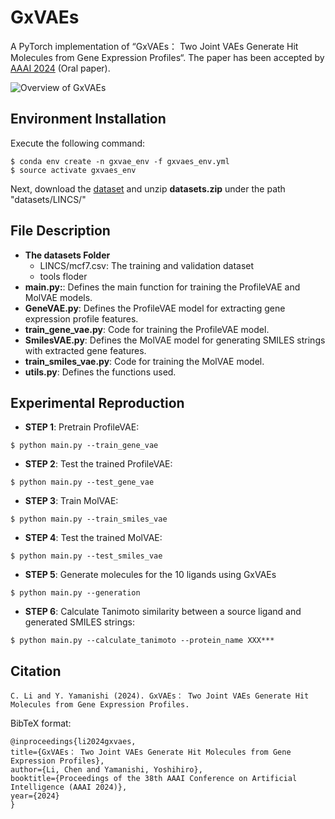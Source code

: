 # GxVAEs

A PyTorch implementation of “GxVAEs： Two Joint VAEs Generate Hit Molecules from Gene Expression Profiles“.
The paper has been accepted by [AAAI 2024](https://aaai.org/wp-content/uploads/2024/01/AAAI-24-Oral-Papers-Schedule-3.pdf) (Oral paper). 

![Overview of GxVAEs](https://github.com/naruto7283/GxVAEs/blob/main/overview.png)

## Environment Installation
Execute the following command:
```
$ conda env create -n gxvae_env -f gxvaes_env.yml
$ source activate gxvaes_env
```
Next, download the [dataset](https://drive.google.com/drive/folders/1Bj5CLupoLLCubVx4L7H2yYn62BeAkHYC?usp=sharing) and unzip **datasets.zip** under the path "datasets/LINCS/"

## File Description

- **The datasets Folder**
    - LINCS/mcf7.csv: The training and validation dataset
    - tools floder
- **main.py:**: Defines the main function for training the ProfileVAE and MolVAE models.
- **GeneVAE.py**: Defines the ProfileVAE model for extracting gene expression profile features.
- **train_gene_vae.py**: Code for training the ProfileVAE model.
- **SmilesVAE.py**: Defines the MolVAE model for generating SMILES strings with extracted gene features.
- **train_smiles_vae.py**: Code for training the MolVAE model.
- **utils.py**: Defines the functions used.

## Experimental Reproduction

  - **STEP 1**: Pretrain ProfileVAE:
  ``` 
  $ python main.py --train_gene_vae
  ```
  - **STEP 2**: Test the trained ProfileVAE:
  ```
  $ python main.py --test_gene_vae
  ```
  - **STEP 3**: Train MolVAE:
  ```  
  $ python main.py --train_smiles_vae
  ```
  - **STEP 4**: Test the trained MolVAE:
  ```
  $ python main.py --test_smiles_vae
  ```
  - **STEP 5**: Generate molecules for the 10 ligands using GxVAEs
  ```
  $ python main.py --generation
  ```	
  - **STEP 6**: Calculate Tanimoto similarity between a source ligand and generated SMILES strings: 
  ```
  $ python main.py --calculate_tanimoto --protein_name XXX***
  ```
  
## Citation
  ```
  C. Li and Y. Yamanishi (2024). GxVAEs： Two Joint VAEs Generate Hit Molecules from Gene Expression Profiles.
  ```
  
  BibTeX format:
  ```
  @inproceedings{li2024gxvaes,
  title={GxVAEs： Two Joint VAEs Generate Hit Molecules from Gene Expression Profiles},
  author={Li, Chen and Yamanishi, Yoshihiro},
  booktitle={Proceedings of the 38th AAAI Conference on Artificial Intelligence (AAAI 2024)},
  year={2024}
}
  ```
